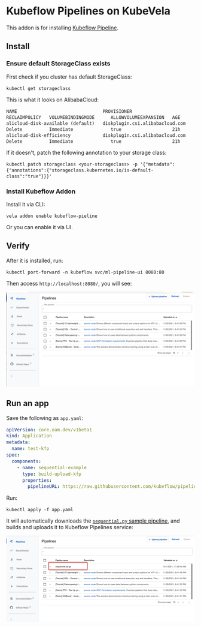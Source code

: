 # Kubeflow Pipelines on KubeVela

This addon is for installing [Kubeflow Pipeline](https://www.kubeflow.org/docs/components/pipelines/).

## Install

### Ensure default StorageClass exists

First check if you cluster has default StorageClass:

```
kubectl get storageclass
```

This is what it looks on AlibabaCloud:

```
NAME                                PROVISIONER                       RECLAIMPOLICY   VOLUMEBINDINGMODE      ALLOWVOLUMEEXPANSION   AGE
alicloud-disk-available (default)   diskplugin.csi.alibabacloud.com   Delete          Immediate              true                   21h
alicloud-disk-efficiency            diskplugin.csi.alibabacloud.com   Delete          Immediate              true                   21h
```

If it doesn't, patch the following annotation to your storage class:

```
kubectl patch storageclass <your-storageclass> -p '{"metadata": {"annotations":{"storageclass.kubernetes.io/is-default-class":"true"}}}'
```

### Install Kubeflow Addon

Install it via CLI:

```
vela addon enable kubeflow-pieline
```

Or you can enable it via UI.

## Verify

After it is installed, run:

```
kubectl port-forward -n kubeflow svc/ml-pipeline-ui 8080:80
```

Then access `http://localhost:8080/`, you will see:

![alt](kfp.jpg)


## Run an app

Save the following as `app.yaml`:

```yaml
apiVersion: core.oam.dev/v1beta1
kind: Application
metadata:
  name: test-kfp
spec:
  components:
    - name: sequential-example
      type: build-upload-kfp
      properties:
        pipelineURL: https://raw.githubusercontent.com/kubeflow/pipelines/master/samples/core/sequential/sequential.py
```

Run:

```
kubectl apply -f app.yaml
```

It will automatically downloads the [`sequential.py` sample pipeline](https://github.com/kubeflow/pipelines/blob/master/samples/core/sequential/sequential.py),
and builds and uploads it to Kubeflow Pipelines service:

![alt](build-upload-pipeline.jpg)
